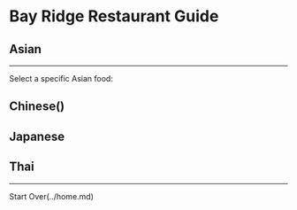 # Bay Ridge Restaurant Guide
## Asian
---
Select a specific Asian food:
## Chinese()
## Japanese
## Thai
---
Start Over(../home.md)